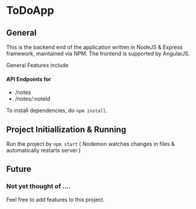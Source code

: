 # ToDoApp

## General

This is the backend end of the application written in NodeJS & Express framework, maintained via NPM.
The frontend is supported by AngularJS.

General Features include
#### API Endpoints for ####
* /notes
* /notes/:noteId

To install dependencies, do `npm install`.

## Project Initiallization & Running 

Run the project by `npm start`
( Nodemon watches changes in files & automatically restarts server )

## Future 
###  Not yet thought of .... ###

Feel free to add features to this project.

